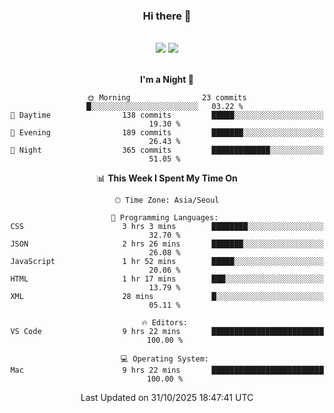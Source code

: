 <!-- <div align="center">
  <img src="https://capsule-render.vercel.app/api?type=waving&height=150&color=gradient&text=✈️✈️✈️&fontAlign=70&fontAlignY=50&animation=twinkling">
</div> -->

<h3 align="center">Hi there 👋</h3>

<br />

<div align="center">
<picture>
  <source
    srcset="https://github-readme-stats.vercel.app/api?username=devhaaana&show_icons=true&count_private=true&theme=radical"
    media="(prefers-color-scheme: dark)"
  />
  <source
    srcset="https://github-readme-stats.vercel.app/api?username=devhaaana&show_icons=true&count_private=true&theme=flag-india"
    media="(prefers-color-scheme: light), (prefers-color-scheme: no-preference)"
  />
  <img src="https://github-readme-stats.vercel.app/api?username=devhaaana&show_icons=true&count_private=true" />
</picture>
<picture>
  <source
    srcset="https://github-readme-stats.vercel.app/api/top-langs/?username=devhaaana&langs_count=8&count_private=true&layout=compact&theme=radical"
    media="(prefers-color-scheme: dark)"
  />
  <source
    srcset="https://github-readme-stats.vercel.app/api/top-langs/?username=devhaaana&langs_count=8&count_private=true&layout=compact&theme=flag-india"
    media="(prefers-color-scheme: light), (prefers-color-scheme: no-preference)"
  />
  <img src="https://github-readme-stats.vercel.app/api/top-langs/?username=devhaaana&langs_count=8&count_private=true&layout=compact" />
</picture>
</div>

<br />

<div align="center">
  
<!--START_SECTION:waka-->
**I'm a Night 🦉** 

```text
🌞 Morning                23 commits          █░░░░░░░░░░░░░░░░░░░░░░░░   03.22 % 
🌆 Daytime                138 commits         █████░░░░░░░░░░░░░░░░░░░░   19.30 % 
🌃 Evening                189 commits         ███████░░░░░░░░░░░░░░░░░░   26.43 % 
🌙 Night                  365 commits         █████████████░░░░░░░░░░░░   51.05 % 
```


📊 **This Week I Spent My Time On** 

```text
🕑︎ Time Zone: Asia/Seoul

💬 Programming Languages: 
CSS                      3 hrs 3 mins        ████████░░░░░░░░░░░░░░░░░   32.70 % 
JSON                     2 hrs 26 mins       ███████░░░░░░░░░░░░░░░░░░   26.08 % 
JavaScript               1 hr 52 mins        █████░░░░░░░░░░░░░░░░░░░░   20.06 % 
HTML                     1 hr 17 mins        ███░░░░░░░░░░░░░░░░░░░░░░   13.79 % 
XML                      28 mins             █░░░░░░░░░░░░░░░░░░░░░░░░   05.11 % 

🔥 Editors: 
VS Code                  9 hrs 22 mins       █████████████████████████   100.00 % 

💻 Operating System: 
Mac                      9 hrs 22 mins       █████████████████████████   100.00 % 
```


 Last Updated on 31/10/2025 18:47:41 UTC
<!--END_SECTION:waka-->

</div>

<!-- <br /> -->

<!-- <div align="center">
<picture>
  <source
    srcset="./profile-3d-contrib/profile-night-rainbow.svg"
    media="(prefers-color-scheme: dark)"
  />
  <source
    srcset="./profile-3d-contrib/profile-gitblock.svg"
    media="(prefers-color-scheme: light), (prefers-color-scheme: no-preference)"
  />
  <img src="./profile-3d-contrib/profile-gitblock.svg" />
</picture>
</div> -->

<!--   <img src="http://mazassumnida.wtf/api/v2/generate_badge?boj=one4435" /> -->
<!--   <img src="http://mazandi.herokuapp.com/api?handle={one4435}&theme=warm"/> -->

<!-- <br /> -->

<!-- <h3 align="center">✨ Tech Stack ✨</h3>
<div align="center">
  <img src="https://img.shields.io/badge/python-3670A0?style=for-the-badge&logo=python&logoColor=ffdd54" />&nbsp
  <img src="https://img.shields.io/badge/pytorch-EE4C2C?style=for-the-badge&logo=pytorch&logoColor=white">
  <img src="https://img.shields.io/badge/Keras-D00000?style=for-the-badge&logo=Keras&logoColor=white">
  <img src="https://img.shields.io/badge/tensorflow-FF6F00?style=for-the-badge&logo=tensorflow&logoColor=white">
</div>

<div align="center">
  <img src="https://img.shields.io/badge/pandas-150458.svg?style=for-the-badge&logo=pandas&logoColor=white" />
  <img src="https://img.shields.io/badge/numpy-4d77cf.svg?style=for-the-badge&logo=numpy&logoColor=white" />
  <img src="https://img.shields.io/badge/Matplotlib-11557c.svg?style=for-the-badge&logo=Matplotlib&logoColor=white" />
</div>

<div align="center">
  <img src="https://img.shields.io/badge/django-092E20?style=for-the-badge&logo=django&logoColor=white">
  <img src="https://img.shields.io/badge/html5-E34F26.svg?style=for-the-badge&logo=html5&logoColor=white"/>
  <img src="https://img.shields.io/badge/css-1572B6.svg?style=for-the-badge&logo=css3&logoColor=white"/>
  <img src="https://img.shields.io/badge/mysql-4479A1?style=for-the-badge&logo=mysql&logoColor=white">
</div>
  
<div align="center">
  <img src="https://img.shields.io/badge/C-A8B9CC?style=for-the-badge&logo=C&logoColor=white">
  <img src="https://img.shields.io/badge/C++-00599C?style=for-the-badge&logo=cplusplus&logoColor=white">
  <img src="https://img.shields.io/badge/Matlab-0076a8?style=for-the-badge&logo=Matlab&logoColor=white">
</div>

<br />

<h3 align="center">🛠 Tools 🛠</h3>
<div align="center">
  <img src="https://img.shields.io/badge/git-F05033.svg?style=for-the-badge&logo=git&logoColor=white" />
  <img src="https://img.shields.io/badge/github-181717.svg?style=for-the-badge&logo=github&logoColor=white" />
</div>

<div align="center">
  <img src="https://img.shields.io/badge/visual%20studio%20code-%23007ACC.svg?&style=for-the-badge&logo=visual%20studio%20code&logoColor=white" />
  <img src="https://img.shields.io/badge/jupyter-2C2C32.svg?style=for-the-badge&logo=jupyter&logoColor=F37726" />
  <img src="https://img.shields.io/badge/Notion-000000.svg?style=for-the-badge&logo=notion&logoColor=white" />
</div>

<br />

<h3 align="center">📫 Contact 📫</h3>
<div align="center">
  <a href="https://velog.io/@one4435" target="_blank">
    <img src="https://img.shields.io/badge/Velog-1EBC8F?style=for-the-badge&logo=velog&logoColor=white"/>
  </a>
  <a href="mailto:one4435go@gmail.com" target="_blank">
    <img src="https://img.shields.io/badge/gmail-D14836?style=for-the-badge&logo=gmail&logoColor=white"/>
  </a>
</div> -->

<!-- <br /> -->

<!-- <div align="center">
  <img src="https://capsule-render.vercel.app/api?type=waving&height=150&color=gradient&fontAlign=70&fontAlignY=50&section=footer">
</div> -->

